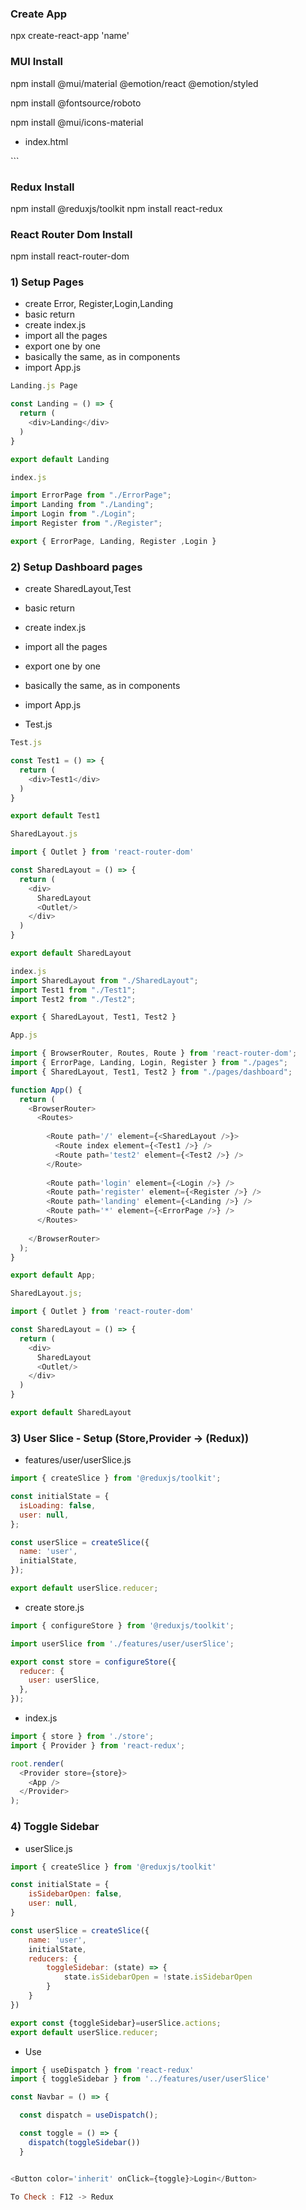 ### Create App

npx create-react-app 'name'

### MUI Install

npm install @mui/material @emotion/react @emotion/styled

npm install @fontsource/roboto

npm install @mui/icons-material


- index.html

<link
  rel="stylesheet"
  href="https://fonts.googleapis.com/css?family=Roboto:300,400,500,700&display=swap"
/>


<link
  rel="stylesheet"
  href="https://fonts.googleapis.com/icon?family=Material+Icons"
/>
```

### Redux Install 

npm install @reduxjs/toolkit
npm install react-redux

### React Router Dom Install

npm install react-router-dom


### 1) Setup Pages

- create Error, Register,Login,Landing
- basic return
- create index.js
- import all the pages
- export one by one
- basically the same, as in components
- import App.js



```js
Landing.js Page

const Landing = () => {
  return (
    <div>Landing</div>
  )
}

export default Landing
```

```js
index.js

import ErrorPage from "./ErrorPage";
import Landing from "./Landing";
import Login from "./Login";
import Register from "./Register";

export { ErrorPage, Landing, Register ,Login }
```


### 2) Setup Dashboard pages

- create SharedLayout,Test
- basic return
- create index.js
- import all the pages
- export one by one
- basically the same, as in components
- import App.js


- Test.js

```js
Test.js

const Test1 = () => {
  return (
    <div>Test1</div>
  )
}

export default Test1
```


```js
SharedLayout.js

import { Outlet } from 'react-router-dom'

const SharedLayout = () => {
  return (
    <div>
      SharedLayout
      <Outlet/>
    </div>
  )
}

export default SharedLayout
```


```js
index.js
import SharedLayout from "./SharedLayout";
import Test1 from "./Test1";
import Test2 from "./Test2";

export { SharedLayout, Test1, Test2 }
```


```js
App.js

import { BrowserRouter, Routes, Route } from 'react-router-dom';
import { ErrorPage, Landing, Login, Register } from "./pages";
import { SharedLayout, Test1, Test2 } from "./pages/dashboard";

function App() {
  return (
    <BrowserRouter>
      <Routes>
       
        <Route path='/' element={<SharedLayout />}>
          <Route index element={<Test1 />} />
          <Route path='test2' element={<Test2 />} />
        </Route>
        
        <Route path='login' element={<Login />} />
        <Route path='register' element={<Register />} />
        <Route path='landing' element={<Landing />} />
        <Route path='*' element={<ErrorPage />} />
      </Routes>
   
    </BrowserRouter>
  );
}

export default App;
```




```js
SharedLayout.js;

import { Outlet } from 'react-router-dom'

const SharedLayout = () => {
  return (
    <div>
      SharedLayout
      <Outlet/>
    </div>
  )
}

export default SharedLayout
```


### 3) User Slice - Setup (Store,Provider -> (Redux))

- features/user/userSlice.js

```js
import { createSlice } from '@reduxjs/toolkit';

const initialState = {
  isLoading: false,
  user: null,
};

const userSlice = createSlice({
  name: 'user',
  initialState,
});

export default userSlice.reducer;
```

- create store.js

```js
import { configureStore } from '@reduxjs/toolkit';

import userSlice from './features/user/userSlice';

export const store = configureStore({
  reducer: {
    user: userSlice,
  },
});
```

- index.js

```js
import { store } from './store';
import { Provider } from 'react-redux';

root.render(
  <Provider store={store}>
    <App />
  </Provider>
);
```

### 4) Toggle Sidebar

- userSlice.js

```js
import { createSlice } from '@reduxjs/toolkit'

const initialState = {
    isSidebarOpen: false,
    user: null,
}

const userSlice = createSlice({
    name: 'user',
    initialState,
    reducers: {
        toggleSidebar: (state) => {
            state.isSidebarOpen = !state.isSidebarOpen
        }
    }
})

export const {toggleSidebar}=userSlice.actions;
export default userSlice.reducer;
```

- Use

```js
import { useDispatch } from 'react-redux'
import { toggleSidebar } from '../features/user/userSlice'

const Navbar = () => {

  const dispatch = useDispatch();

  const toggle = () => {
    dispatch(toggleSidebar())
  }


<Button color='inherit' onClick={toggle}>Login</Button>

To Check : F12 -> Redux
```